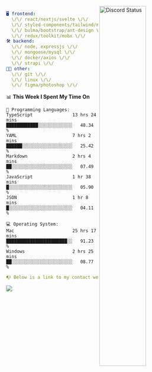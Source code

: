 
<a href="https://discord.com/users/279302975371870218" target="_blank">
    <img width="50%" align="right" alt="Discord Status" src="https://lanyard.cnrad.dev/api/279302975371870218?bg=161B22&borderRadius=5px%205px%200%200&hideTimestamp=true&idleMessage=Just%20chillin%27%20at%20the%20moment&animated=true">
</a>

```yaml
🖥️ frontend: 
  \/\/ react/nextjs/svelte \/\/
  \/\/ styled-components/tailwind/mui/
  \/\/ bulma/bootstrap/ant-design \/\/
  \/\/ redux/toolkit/mobx \/\/
🛠 backend: 
  \/\/ node, expressjs \/\/
  \/\/ mongoose/mysql \/\/
  \/\/ docker/axios \/\/
  \/\/ strapi \/\/
👨‍💻 other: 
  \/\/ git \/\/ 
  \/\/ linux \/\/
  \/\/ figma/photoshop \/\/
```
<!--START_SECTION:waka-->
📊 **This Week I Spent My Time On** 

```text
💬 Programming Languages: 
TypeScript               13 hrs 24 mins      ████████████░░░░░░░░░░░░░   48.34 % 
YAML                     7 hrs 2 mins        ██████░░░░░░░░░░░░░░░░░░░   25.42 % 
Markdown                 2 hrs 4 mins        ██░░░░░░░░░░░░░░░░░░░░░░░   07.49 % 
JavaScript               1 hr 38 mins        █░░░░░░░░░░░░░░░░░░░░░░░░   05.90 % 
JSON                     1 hr 8 mins         █░░░░░░░░░░░░░░░░░░░░░░░░   04.11 % 

💻 Operating System: 
Mac                      25 hrs 17 mins      ███████████████████████░░   91.23 % 
Windows                  2 hrs 25 mins       ██░░░░░░░░░░░░░░░░░░░░░░░   08.77 % 
```


<!--END_SECTION:waka-->
```yaml
📭 Below is a link to my contact website 
```
<a href="https://mxns.xyz" target="_black"> <img src="https://img.shields.io/badge/website-161B22?style=for-the-badge&logo=About.me&logoColor=white"></img> <a/>

